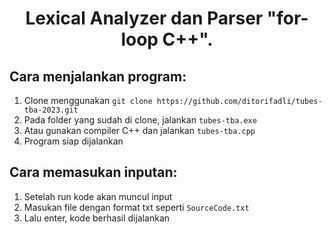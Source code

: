 <h1 align ="center"> Lexical Analyzer dan Parser "for-loop C++".</h1>

## Cara menjalankan program:
1. Clone menggunakan `git clone https://github.com/ditorifadli/tubes-tba-2023.git`
2. Pada folder yang sudah di clone, jalankan  `tubes-tba.exe`
3. Atau gunakan compiler C++ dan jalankan `tubes-tba.cpp`
4. Program siap dijalankan

## Cara memasukan inputan:
1. Setelah run kode akan muncul input
2. Masukan file dengan format txt seperti `SourceCode.txt`
3. Lalu enter, kode berhasil dijalankan
